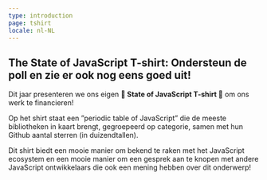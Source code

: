 ```yaml
---
type: introduction
page: tshirt
locale: nl-NL
---
```


## The State of JavaScript T-shirt: Ondersteun de poll en zie er ook nog eens goed uit!

Dit jaar presenteren we ons eigen **👕 State of JavaScript T-shirt 👕** om ons werk te financieren!

Op het shirt staat een ”periodic table of JavaScript” die de meeste bibliotheken in kaart brengt, gegroepeerd op categorie, samen met hun Github aantal sterren (in duizendtallen).

Dit shirt biedt een mooie manier om bekend te raken met het JavaScript ecosystem en een mooie manier om een gesprek aan te knopen met andere JavaScript ontwikkelaars die ook een mening hebben over dit onderwerp!